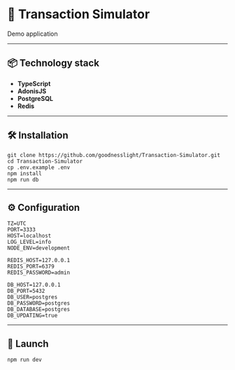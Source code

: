 # 🚀 Transaction Simulator

Demo application

---

## 📦 Technology stack

- **TypeScript**
- **AdonisJS**
- **PostgreSQL**
- **Redis**

---

## 🛠 Installation

```
git clone https://github.com/goodnesslight/Transaction-Simulator.git
cd Transaction-Simulator
cp .env.example .env
npm install
npm run db
```

---

## ⚙️ Configuration

```env
TZ=UTC
PORT=3333
HOST=localhost
LOG_LEVEL=info
NODE_ENV=development

REDIS_HOST=127.0.0.1
REDIS_PORT=6379
REDIS_PASSWORD=admin

DB_HOST=127.0.0.1
DB_PORT=5432
DB_USER=postgres
DB_PASSWORD=postgres
DB_DATABASE=postgres
DB_UPDATING=true
```

---

## 🚀 Launch

```bash
npm run dev
```
